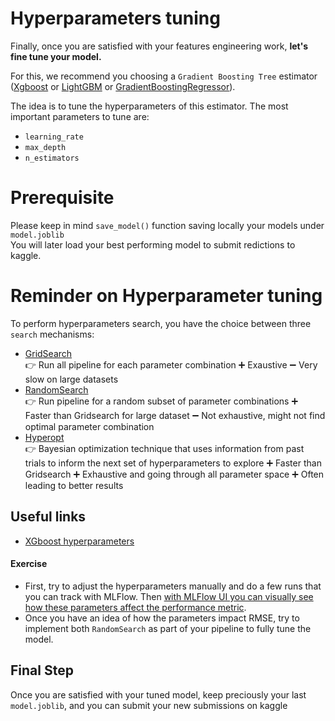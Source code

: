 # Hyperparameters tuning
Finally, once you are satisfied with your features engineering work, **let's fine tune your model.**

For this, we recommend you choosing a `Gradient Boosting Tree` estimator ([Xgboost](https://xgboost.readthedocs.io/en/latest/get_started.html) or [LightGBM](https://lightgbm.readthedocs.io/en/latest/) or [GradientBoostingRegressor](https://scikit-learn.org/stable/modules/generated/sklearn.ensemble.GradientBoostingRegressor.html)).

The idea is to tune the hyperparameters of this estimator. The most important parameters to tune are:
- `learning_rate`
- `max_depth`
- `n_estimators`

# Prerequisite
Please keep in mind `save_model()` function saving locally your models under `model.joblib`    
You will later load your best performing model to submit redictions to kaggle.   


# Reminder on Hyperparameter tuning
To perform hyperparameters search, you have the choice between three `search` mechanisms:
- [GridSearch](https://scikit-learn.org/stable/modules/generated/sklearn.model_selection.GridSearchCV.html)  
👉 Run all pipeline for each parameter combination
➕ Exaustive
➖ Very slow on large datasets
- [RandomSearch](https://scikit-learn.org/stable/modules/generated/sklearn.model_selection.RandomizedSearchCV.html)  
👉 Run pipeline for a random subset of parameter combinations
➕ Faster than Gridsearch for large dataset
➖ Not exhaustive, might not find optimal parameter combination
- [Hyperopt](http://hyperopt.github.io/hyperopt/)  
👉 Bayesian optimization technique that uses information from past trials to inform the next set of hyperparameters to explore
➕ Faster than Gridsearch
➕ Exhaustive and going through all parameter space
➕ Often leading to better results


## Useful links
- [XGboost hyperparameters](https://xgboost.readthedocs.io/en/latest/parameter.html)

#### Exercise
- First, try to adjust the hyperparameters manually and do a few runs that you can track with MLFlow. Then [with MLFlow UI you can visually see how these parameters affect the performance metric](https://mlflow.org/docs/latest/tracking.html#visualizing-metrics).
- Once you have an idea of how the parameters impact RMSE, try to implement both  `RandomSearch` as part of your pipeline to fully tune the model.

## Final Step
Once you are satisfied with your tuned model, keep preciously your last `model.joblib`, and you can submit your new submissions on kaggle

